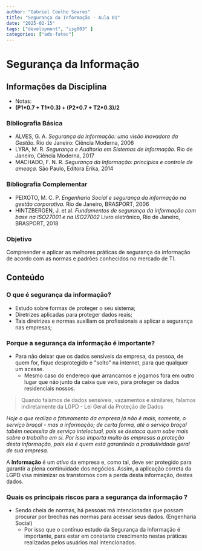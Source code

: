 ```yaml
---
author: "Gabriel Coelho Soares"
title: "Segurança da Informação - Aula 01"
date: "2025-02-15"
tags: ["development", "isg003" ]
categories: ["ads-fatec"]
---
```

# Segurança da Informação

## Informações da Disciplina

- Notas:
- **(P1\*0.7 + T1\*0.3) + (P2\*0.7 + T2\*0.3)/2**

### Bibliografia Básica

- ALVES, G. A. *Segurança da Informação: uma visão
inovadora da Gestão.* Rio de Janeiro: Ciência Moderna,
2006
- LYRA, M. R. *Segurança e Auditoria em Sistemas de
Informação.* Rio de Janeiro, Ciência Moderna, 2017
- MACHADO, F. N. R. *Segurança da Informação:
princípios e controle de ameaça.* São Paulo, Editora
Erika, 2014

### Bibliografia Complementar

- PEIXOTO, M. C. P. *Engenharia Social e segurança da
informação na gestão corporativa.* Rio de Janeiro,
BRASPORT, 2006
- HINTZBERGEN, J. et al. *Fundamentos de segurança
da informação com base na ISO27001 e na ISO27002*
Livro eletrônico, Rio de Janeiro, BRASPORT, 2018

### Objetivo

Compreender e aplicar as melhores práticas de
segurança da informação de acordo com as normas e
padrões conhecidos no mercado de TI.

## Conteúdo

### O que é segurança da informação?

- Estudo sobre formas de proteger o seu sistema;
- Diretrizes aplicadas para proteger dados reais;
- Tais diretrizes e normas auxiliam os profissionais
a aplicar a segurança nas empresas;

### Porque a segurança da informação é importante?

- Para não deixar que os dados sensíveis da empresa,
da pessoa, de quem for, fique desprotegido e "solto"
na internet, para que qualquer um acesse.
  - Mesmo caso do endereço que arrancamos e jogamos fora
  em outro lugar que não junto da caixa que veio, para
  proteger os dados residenciais nossos.

> Quando falamos de dados sensíveis, vazamentos e
similares, falamos indiretamente da LGPD - Lei Geral
da Proteção de Dados

*Hoje o que realiza o faturamento da empresa já não
é mais, somente, o serviço braçal - mas a informação;
de certa forma, até o serviço braçal tabém necessita
de serviço intelectual, pois se destaca quem sabe mais
sobre o trabalho em si. Por isso importa muito às
empresas a proteção desta informação, pois ela é quem
está garantindo a produtividade geral de sua empresa.*

A **Informação** é um *ativo* da empresa e, como tal,
deve ser protegido para garantir a plena continuidade
dos negócios. Assim, a aplicação correta da LGPD visa
minimizar os transtornos com a perda desta informação,
destes dados.

### Quais os principais riscos para a segurança da informação ?

- Sendo cheia de normas, há pessoas má intencionadas que
possam procurar por brechas nas normas para acessar seus
dados. (Engenharia Social)
  - Por isso que o contínuo estudo da Segurança da
  Informação é importante, para estar em constante
  crescimento nestas práticas realizadas pelos usuários
  mal intencionados.
